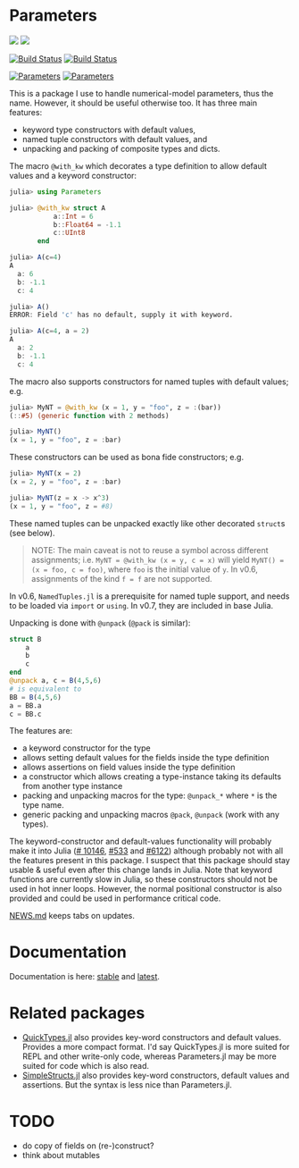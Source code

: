 # Parameters

[![](https://img.shields.io/badge/docs-stable-blue.svg)](https://mauro3.github.io/Parameters.jl/stable)
[![](https://img.shields.io/badge/docs-latest-blue.svg)](https://mauro3.github.io/Parameters.jl/latest)

[![Build Status](https://travis-ci.org/mauro3/Parameters.jl.svg?branch=master)](https://travis-ci.org/mauro3/Parameters.jl)
[![Build Status](https://ci.appveyor.com/api/projects/status/github/mauro3/Parameters.jl?branch=master&svg=true)](https://ci.appveyor.com/project/mauro3/parameters-jl/branch/master)

[![Parameters](http://pkg.julialang.org/badges/Parameters_0.6.svg)](http://pkg.julialang.org/?pkg=Parameters)
[![Parameters](http://pkg.julialang.org/badges/Parameters_0.7.svg)](http://pkg.julialang.org/detail/Parameters)

This is a package I use to handle numerical-model parameters, thus the
name.  However, it should be useful otherwise too.  It has three main
features:

- keyword type constructors with default values,
- named tuple constructors with default values, and 
- unpacking and packing of composite types and dicts.

The macro `@with_kw` which decorates a type definition to
allow default values and a keyword constructor:
```julia
julia> using Parameters

julia> @with_kw struct A
           a::Int = 6
           b::Float64 = -1.1
           c::UInt8
       end

julia> A(c=4)
A
  a: 6
  b: -1.1
  c: 4

julia> A()
ERROR: Field 'c' has no default, supply it with keyword.

julia> A(c=4, a = 2)
A
  a: 2
  b: -1.1
  c: 4
```

The macro also supports constructors for named tuples with default values; e.g.

```julia
julia> MyNT = @with_kw (x = 1, y = "foo", z = :(bar))
(::#5) (generic function with 2 methods)

julia> MyNT()
(x = 1, y = "foo", z = :bar)
```

These constructors can be used as bona fide constructors; e.g. 

```julia
julia> MyNT(x = 2)
(x = 2, y = "foo", z = :bar)

julia> MyNT(z = x -> x^3)
(x = 1, y = "foo", z = #8)
```

These named tuples can be unpacked exactly like other decorated `struct`s (see below). 

> NOTE: The main caveat is not to reuse a symbol across different assignments; i.e. `MyNT = @with_kw (x = y, c = x)` will yield 
`MyNT() = (x = foo, c = foo)`, where `foo` is the initial value of `y`. In v0.6, assignments of the kind `f = f` are not supported. 

In v0.6, `NamedTuples.jl` is a prerequisite for named tuple support, and needs to be loaded via `import` or `using`. In v0.7, they are included in base Julia. 

Unpacking is done with `@unpack` (`@pack` is similar):
```julia
struct B
    a
    b
    c
end
@unpack a, c = B(4,5,6)
# is equivalent to
BB = B(4,5,6)
a = BB.a
c = BB.c
```

The features are:

- a keyword constructor for the type
- allows setting default values for the fields inside the type
  definition
- allows assertions on field values inside the type definition
- a constructor which allows creating a type-instance taking its defaults from
  another type instance
- packing and unpacking macros for the type: `@unpack_*` where `*` is
  the type name.
- generic packing and unpacking macros `@pack`, `@unpack` (work with
  any types).

The keyword-constructor and default-values functionality will probably
make it into Julia
([# 10146](https://github.com/JuliaLang/julia/issues/10146),
[#533](https://github.com/JuliaLang/julia/issues/5333) and
[#6122](https://github.com/JuliaLang/julia/pull/6122)) although
probably not with all the features present in this package.  I suspect
that this package should stay usable & useful even after this change
lands in Julia.  Note that keyword functions are currently slow in
Julia, so these constructors should not be used in hot inner loops.
However, the normal positional constructor is also provided and could be
used in performance critical code.

[NEWS.md](https://github.com/mauro3/Parameters.jl/blob/master/NEWS.md)
keeps tabs on updates.

# Documentation

Documentation is here: [stable](https://mauro3.github.io/Parameters.jl/stable) and [latest](https://mauro3.github.io/Parameters.jl/latest).

# Related packages

- [QuickTypes.jl](https://github.com/cstjean/QuickTypes.jl) also
  provides key-word constructors and default values.  Provides a more
  compact format.  I'd say QuickTypes.jl is more suited for REPL and
  other write-only code, whereas Parameters.jl may be more suited for
  code which is also read.
- [SimpleStructs.jl](https://github.com/pluskid/SimpleStructs.jl) also
  provides key-word constructors, default values and assertions.  But
  the syntax is less nice than Parameters.jl.

# TODO

- do copy of fields on (re-)construct?
- think about mutables
